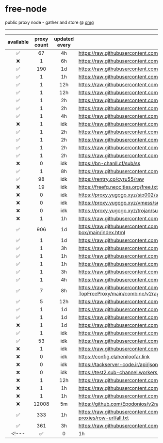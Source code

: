 # free-node
public proxy node - gather and store @ [omg](https://github.com/nekovpn/omg)

---

| available | proxy count | updated every | url |
|:---------:|:---------:|:-------------:|-----|
| ✅ | 67 | 4h |https://raw.githubusercontent.com/wrfree/free/main/README.md|
| ❌ | 1 | 6h |https://raw.githubusercontent.com/mianfeifq/share/main/README.md|
| ✅ | 190 | 1d |https://raw.githubusercontent.com/aiboboxx/v2rayfree/main/README.md|
| ✅ | 1 | 1h |https://raw.githubusercontent.com/Pawdroid/Free-servers/main/sub|
| ✅ | 1 | 12h |https://raw.githubusercontent.com/mahdibland/V2RayAggregator/master/sub/sub_merge_base64.txt|
| ✅ | 1 | 12h |https://raw.githubusercontent.com/mahdibland/V2RayAggregator/master/Eternity|
| ✅ | 1 |2h |https://raw.githubusercontent.com/mahdibland/V2RayAggregator/master/sub/airport_merge_base64.txt|
| ✅ | 1 |2h |https://raw.githubusercontent.com/mahdibland/V2RayAggregator/master/EternityAir|
| ✅ | 1 | 4h |https://raw.githubusercontent.com/freefq/free/master/v2|
| ❌ | 1 | idk |https://raw.githubusercontent.com/AzadNetCH/Clash/main/V2Ray.txt|
| ✅ | 1 | 2h |https://raw.githubusercontent.com/learnhard-cn/free_proxy_ss/main/free|
| ✅ | 1 | 2h |https://raw.githubusercontent.com/learnhard-cn/free_proxy_ss/main/ss/sssub|
| ✅ | 1 | 2h |https://raw.githubusercontent.com/learnhard-cn/free_proxy_ss/main/ssr/ssrsub|
| ✅ | 1 | 2h |https://raw.githubusercontent.com/learnhard-cn/free_proxy_ss/main/v2ray/v2raysub|
| ❌ | 0 | idk |https://bn-chanll.cf/sub/ss|
| ✅ | 1 | 8h |https://raw.githubusercontent.com/mfuu/v2ray/master/v2ray|
| ✅ | 98 | idk |https://rentry.co/cyru55/raw|
| ❌ | 19 | idk |https://freefq.neocities.org/free.txt|
| ❌ | 0 | idk |https://proxy.yugogo.xyz/sip002/sub|
| ❌ | 0 | idk |https://proxy.yugogo.xyz/vmess/sub|
| ❌ | 0 | idk |https://proxy.yugogo.xyz/trojan/sub|
| ❌ | 1 | 1h |https://raw.githubusercontent.com/tbbatbb/Proxy/master/dist/v2ray.config.txt|
| ✅ | 906 | 1d |https://raw.githubusercontent.com/AlienVPN402/AlienVPN402-subscribe-servers-sing-box/main/index.html|
| ✅ | 1 | 1d |https://raw.githubusercontent.com/LonUp/NodeList/main/V2RAY/Latest_base64.txt|
| ✅ | 1 | 3h |https://raw.githubusercontent.com/w1770946466/Auto_proxy/main/Long_term_subscription_num|
| ✅ | 1 | 1h |https://raw.githubusercontent.com/a2470982985/getNode/main/v2ray.txt|
| ✅ | 1 | 1h |https://raw.githubusercontent.com/ZywChannel/free/main/sub|
| ✅ | 1 | 3h |https://raw.githubusercontent.com/peasoft/NoMoreWalls/master/list.txt|
| ✅ | 1 | 4h |https://raw.githubusercontent.com/ts-sf/fly/main/v2|
| ✅ | 7 | 8h |https://raw.githubusercontent.com/WilliamStar007/ClashX-V2Ray-TopFreeProxy/main/combine/v2ray.config.txt|
| ✅ | 5 | 12h |https://raw.githubusercontent.com/HakurouKen/free-node/main/public|
| ✅ | 1 | 1d |https://raw.githubusercontent.com/ermaozi/get_subscribe/main/subscribe/v2ray.txt|
| ✅ | 1 | 1d |https://raw.githubusercontent.com/ermaozi01/free_clash_vpn/main/subscribe/v2ray.txt|
| ❌ | 1 | 1d |https://raw.githubusercontent.com/xieshunxi1/subscribe_clash_v2ray/main/subscribe/v2ray.txt|
| ✅ | 1 | idk |https://raw.githubusercontent.com/mostafasadeghifar/v2ray-config/main/config_file.txt|
| ✅ | 53 | idk |https://raw.githubusercontent.com/Ashkan-m/v2ray/main/Sub.txt|
| ❌ | 1 | idk |https://raw.githubusercontent.com/yebekhe/TelegramV2rayCollector/main/sub/base64/mix|
| ❌ | 0 | idk |https://config.elaheniloofar.link|
| ❌ | 0 | idk |https://tackserver-code.ir/api/json/mrpooya.xyz.json|
| ❌ | 0 | idk |https://test2.sub-channel.workers.dev/vless/android/random|
| ❌ | 1 | 12h |https://raw.githubusercontent.com/sashalsk/V2Ray/main/V2Config|
| ❌ | 1 | 1h |https://raw.githubusercontent.com/barry-far/V2ray-Configs/main/All_Configs_Sub.txt|
| ❌ | 1 | 1h |https://raw.githubusercontent.com/soroushmirzaei/telegram-configs-collector/main/splitted/mixed|
| ❌ | 12008 | 5m |https://github.com/Epodonios/v2ray-configs/raw/main/All_Configs_Sub.txt|
| ✅ | 333 | 1h |https://raw.githubusercontent.com/MrMohebi/xray-proxy-grabber-telegram/master/collected-proxies/row-url/all.txt|
| ✅ | 361 | 3h |https://raw.githubusercontent.com/xiaoji235/airport-free/refs/heads/main/v2ray.txt|
<!---| ✅ | 0 | 1h |https://raw.githubusercontent.com/tbbatbb/Proxy/master/dist/v2ray.config.txt|-->